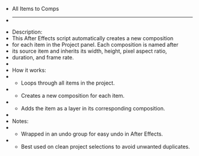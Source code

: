  * All Items to Comps
 * -------------------
 * Description:
 * This After Effects script automatically creates a new composition 
 * for each item in the Project panel. Each composition is named after 
 * its source item and inherits its width, height, pixel aspect ratio, 
 * duration, and frame rate.
 *
 * How it works:
 * - Loops through all items in the project.
 * - Creates a new composition for each item.
 * - Adds the item as a layer in its corresponding composition.
 *
 * Notes:
 * - Wrapped in an undo group for easy undo in After Effects.
 * - Best used on clean project selections to avoid unwanted duplicates.
 

